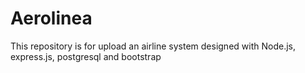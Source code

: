 # Aerolinea
This repository is for upload an airline system designed with Node.js, express.js, postgresql and bootstrap
